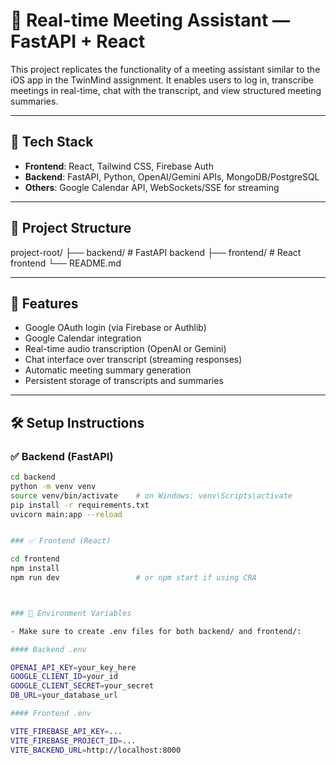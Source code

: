 # 📝 Real-time Meeting Assistant — FastAPI + React

This project replicates the functionality of a meeting assistant similar to the iOS app in the TwinMind assignment. It enables users to log in, transcribe meetings in real-time, chat with the transcript, and view structured meeting summaries.

---

## 🔧 Tech Stack

- **Frontend**: React, Tailwind CSS, Firebase Auth
- **Backend**: FastAPI, Python, OpenAI/Gemini APIs, MongoDB/PostgreSQL
- **Others**: Google Calendar API, WebSockets/SSE for streaming

---

## 📁 Project Structure

project-root/
├── backend/ # FastAPI backend
├── frontend/ # React frontend
└── README.md

---

## 🚀 Features

- Google OAuth login (via Firebase or Authlib)
- Google Calendar integration
- Real-time audio transcription (OpenAI or Gemini)
- Chat interface over transcript (streaming responses)
- Automatic meeting summary generation
- Persistent storage of transcripts and summaries

---

## 🛠 Setup Instructions

### ✅ Backend (FastAPI)

```bash
cd backend
python -m venv venv
source venv/bin/activate    # on Windows: venv\Scripts\activate
pip install -r requirements.txt
uvicorn main:app --reload


### ✅ Frontend (React)

cd frontend
npm install
npm run dev                 # or npm start if using CRA



### 📄 Environment Variables

- Make sure to create .env files for both backend/ and frontend/:

#### Backend .env

OPENAI_API_KEY=your_key_here
GOOGLE_CLIENT_ID=your_id
GOOGLE_CLIENT_SECRET=your_secret
DB_URL=your_database_url

#### Frontend .env

VITE_FIREBASE_API_KEY=...
VITE_FIREBASE_PROJECT_ID=...
VITE_BACKEND_URL=http://localhost:8000
